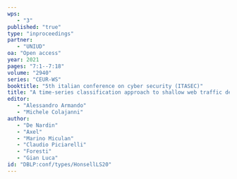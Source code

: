 ```yaml
---
wps: 
   - "3"
published: "true"
type: "inproceedings"
partner: 
   - "UNIUD"
oa: "Open access"
year: 2021
pages: "7:1--7:18"
volume: "2940"
series: "CEUR-WS"
booktitle: "5th italian conference on cyber security (ITASEC)"
title: "A time-series classification approach to shallow web traffic de-anonymization"
editor: 
   - "Alessandro Armando"
   - "Michele Colajanni"
author: 
   - "De Nardin"
   - "Axel"
   - "Marino Miculan"
   - "Claudio Piciarelli"
   - "Foresti"
   - "Gian Luca"
id: "DBLP:conf/types/HonsellLS20"
---
```

